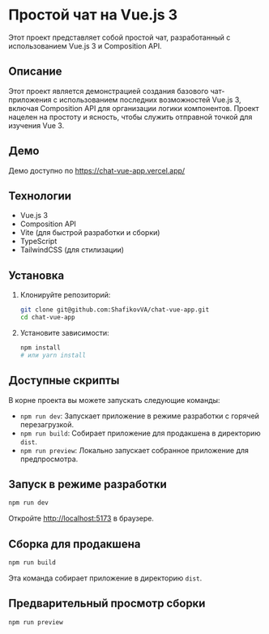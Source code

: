 # Простой чат на Vue.js 3

Этот проект представляет собой простой чат, разработанный с использованием Vue.js 3 и Composition API.

## Описание
Этот проект является демонстрацией создания базового чат-приложения с использованием последних возможностей Vue.js 3, включая Composition API для организации логики компонентов. Проект нацелен на простоту и ясность, чтобы служить отправной точкой для изучения Vue 3.

## Демо
Демо доступно по https://chat-vue-app.vercel.app/

## Технологии
- Vue.js 3
- Composition API
- Vite (для быстрой разработки и сборки)
- TypeScript
- TailwindCSS (для стилизации)

## Установка

1. Клонируйте репозиторий:
   ```bash
   git clone git@github.com:ShafikovVA/chat-vue-app.git
   cd chat-vue-app
   ```
2. Установите зависимости:
   ```bash
   npm install
   # или yarn install
   ```

## Доступные скрипты

В корне проекта вы можете запускать следующие команды:

- `npm run dev`: Запускает приложение в режиме разработки с горячей перезагрузкой.
- `npm run build`: Собирает приложение для продакшена в директорию `dist`.
- `npm run preview`: Локально запускает собранное приложение для предпросмотра.

## Запуск в режиме разработки

```bash
npm run dev
```

Откройте [http://localhost:5173](http://localhost:5173) в браузере.

## Сборка для продакшена

```bash
npm run build
```

Эта команда собирает приложение в директорию `dist`.

## Предварительный просмотр сборки

```bash
npm run preview
```
